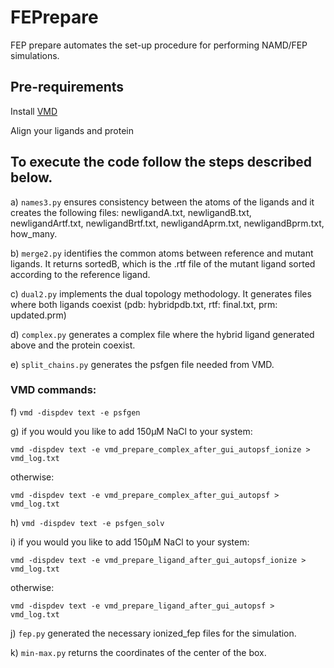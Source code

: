 # FEPrepare

FEP prepare automates the set-up procedure for performing NAMD/FEP simulations. 

## Pre-requirements

Install [VMD](https://www.ks.uiuc.edu/Development/Download/download.cgi?PackageName=VMD)

Align your ligands and protein

## To execute the code follow the steps described below.

a) `names3.py` ensures consistency between the atoms of the ligands and it creates the following files: newligandA.txt, newligandB.txt, newligandArtf.txt, newligandBrtf.txt, newligandAprm.txt, newligandBprm.txt, how_many.

b) `merge2.py` identifies the common atoms between reference and mutant ligands. It returns sortedB, which is the .rtf file of the mutant ligand sorted          according to the reference ligand.

c) `dual2.py` implements the dual topology methodology. It generates files where both ligands coexist (pdb: hybridpdb.txt, rtf: final.txt, prm: updated.prm)

d) `complex.py` generates a complex file where the hybrid ligand generated above and the protein coexist.

e) `split_chains.py` generates the psfgen file needed from VMD.

### VMD commands:

f) `vmd -dispdev text -e psfgen`


g) if you would you like to add 150μΜ NaCl to your system:

`vmd -dispdev text -e vmd_prepare_complex_after_gui_autopsf_ionize > vmd_log.txt`
        
   otherwise:
   
`vmd -dispdev text -e vmd_prepare_complex_after_gui_autopsf > vmd_log.txt`

h) `vmd -dispdev text -e psfgen_solv`

i) if you would you like to add 150μΜ NaCl to your system:

`vmd -dispdev text -e vmd_prepare_ligand_after_gui_autopsf_ionize > vmd_log.txt`
   
   otherwise:
   
`vmd -dispdev text -e vmd_prepare_ligand_after_gui_autopsf > vmd_log.txt`

j) `fep.py` generated the necessary ionized_fep files for the simulation.

k) `min-max.py` returns the coordinates of the center of the box.

